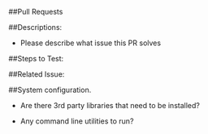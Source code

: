 ##Pull Requests

<!--- When you submit a pull request to the project repository, it should provide all of the following information. -->

##Descriptions:

* Please describe what issue this PR solves


<!--- Please provide clarity to any potentially complex code. -->


<!--- Explain reasons behind organizational or architectual decisions you made. -->


<!--- Give context to what feature you were completing so that your teammate has a mental model before looking at the code. -->


##Steps to Test:

<!--- What steps are necessary to test the code. -->

##Related Issue:

<!--- Select the ISSUE this resolves here: -->

##System configuration.


* Are there 3rd party libraries that need to be installed?


* Any command line utilities to run?


<!--- If there is a UI component, give clear instructions for steps to perform in the UI, and what they should expect to see as the outcome of those steps. -->